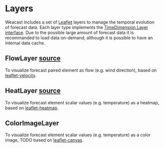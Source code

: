 # Layers

Weacast includes a set of [Leaflet](http://leafletjs.com/) layers to manage the temporal evolution of forecast data. Each layer type implements the [TimeDimension Layer interface](https://github.com/socib/Leaflet.TimeDimension#ltimedimensionlayer). Due to the possible large amount of forecast data it is recommanded to load data on-demand, although it is possible to have an internal data cache.

## FlowLayer [source](https://github.com/weacast/weacast-core/blob/master/src/layers/flow-layer.js)

To visualize forecast paired element as flow (e.g. wind direction), based on [leaflet-velocity](https://github.com/danwild/leaflet-velocity).

## HeatLayer [source](https://github.com/weacast/weacast-core/blob/master/src/layers/heat-layer.js)

To visualize forecast element scalar values (e.g. temperature) as a heatmap, based on [leaflet-heatmap](https://www.patrick-wied.at/static/heatmapjs/example-heatmap-leaflet.html).

## ColorImageLayer

To visualize forecast element scalar values (e.g. temperature) as a color image, TODO based on [leaflet-canvas](https://github.com/IHCantabria/Leaflet.CanvasLayer.Field).

